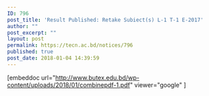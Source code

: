 ```yaml
---
ID: 796
post_title: 'Result Published: Retake Subiect(s) L-1 T-1 E-2017'
author: ""
post_excerpt: ""
layout: post
permalink: https://tecn.ac.bd/notices/796
published: true
post_date: 2018-01-04 14:39:59
---
```

[embeddoc url="http://www.butex.edu.bd/wp-content/uploads/2018/01/combinepdf-1.pdf" viewer="google" ]